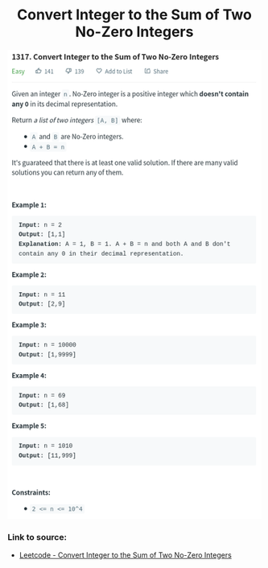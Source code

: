 <h1 align="center">Convert Integer to the Sum of Two No-Zero Integers</h1>

![alt text](https://raw.githubusercontent.com/matthew01lokiet/Github-repos-images/main/Algs/Maths/JTTmVJQl_o.png)

### Link to source: 
- <a href="https://leetcode.com/problems/convert-integer-to-the-sum-of-two-no-zero-integers/">Leetcode - Convert Integer to the Sum of Two No-Zero Integers</a>

